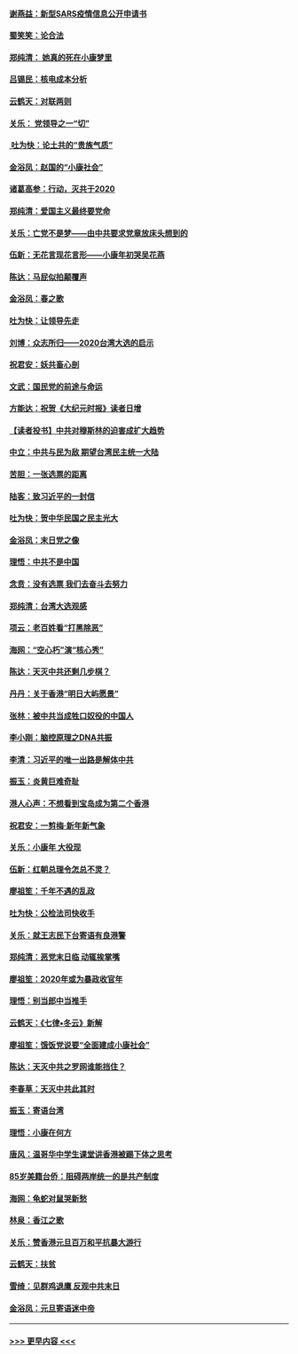 #### [谢燕益：新型SARS疫情信息公开申请书](../pages/nsc993/n11808840.md?t=01212244) 
#### [蜀笑笑：论合法](../pages/nsc993/n11808064.md?t=01212244) 
#### [郑纯清： 她真的死在小康梦里](../pages/nsc993/n11806623.md?t=01212244) 
#### [吕锡民：核电成本分析](../pages/nsc993/n11806284.md?t=01212244) 
#### [云鹤天：对联两则](../pages/nsc993/n11805957.md?t=01212244) 
#### [关乐： 党领导之一“切”](../pages/nsc993/n11804505.md?t=01212244) 
#### [ 吐为快：论土共的“贵族气质”](../pages/nsc993/n11804490.md?t=01212244) 
#### [金浴凤：赵国的“小康社会”](../pages/nsc993/n11804452.md?t=01212244) 
#### [诸葛高参：行动，灭共于2020](../pages/nsc993/n11804120.md?t=01212244) 
#### [郑纯清：爱国主义最终要党命](../pages/nsc993/n11802197.md?t=01212244) 
#### [关乐：亡党不是梦——由中共要求党章放床头想到的](../pages/nsc993/n11802156.md?t=01212244) 
#### [伍新：无花言现花言形——小康年初哭吴花燕](../pages/nsc993/n11800044.md?t=01212244) 
#### [陈达：马屁似拍颠覆声](../pages/nsc993/n11800010.md?t=01212244) 
#### [金浴凤：春之歌](../pages/nsc993/n11797687.md?t=01212244) 
#### [吐为快：让领导先走](../pages/nsc993/n11797512.md?t=01212244) 
#### [刘博：众志所归——2020台湾大选的启示](../pages/nsc993/n11796878.md?t=01212244) 
#### [祝君安：妖共畜心剖](../pages/nsc993/n11794273.md?t=01212244) 
#### [文武：国民党的前途与命运](../pages/nsc993/n11794198.md?t=01212244) 
#### [方能达：祝贺《大纪元时报》读者日增](../pages/nsc993/n11793807.md?t=01212244) 
#### [【读者投书】中共对穆斯林的迫害成扩大趋势](../pages/nsc993/n11791371.md?t=01212244) 
#### [中立：中共与民为敌 期望台湾民主统一大陆](../pages/nsc993/n11790392.md?t=01212244) 
#### [苦胆：一张选票的距离](../pages/nsc993/n11788914.md?t=01212244) 
#### [陆客：致习近平的一封信](../pages/nsc993/n11788867.md?t=01212244) 
#### [吐为快：贺中华民国之民主光大](../pages/nsc993/n11788618.md?t=01212244) 
#### [金浴凤：末日党之像](../pages/nsc993/n11787475.md?t=01212244) 
#### [理悟：中共不是中国](../pages/nsc993/n11787463.md?t=01212244) 
#### [念贲：没有选票  我们去奋斗去努力](../pages/nsc993/n11787398.md?t=01212244) 
#### [郑纯清：台湾大选观感](../pages/nsc993/n11786210.md?t=01212244) 
#### [项云：老百姓看“打黑除恶”](../pages/nsc993/n11785398.md?t=01212244) 
#### [海网：“空心朽”演“核心秀”](../pages/nsc993/n11783874.md?t=01212244) 
#### [陈达：天灭中共还剩几步棋？](../pages/nsc993/n11783719.md?t=01212244) 
#### [丹丹：关于香港“明日大屿愿景”](../pages/nsc993/n11783273.md?t=01212244) 
#### [张林：被中共当成牲口奴役的中国人](../pages/nsc993/n11782397.md?t=01212244) 
#### [李小刚：脑控原理之DNA共振](../pages/nsc993/n11780962.md?t=01212244) 
#### [李清：习近平的唯一出路是解体中共](../pages/nsc993/n11780866.md?t=01212244) 
#### [振玉：炎黄巨难奇耻](../pages/nsc993/n11779632.md?t=01212244) 
#### [港人心声：不想看到宝岛成为第二个香港](../pages/nsc993/n11778817.md?t=01212244) 
#### [祝君安：一剪梅‧新年新气象](../pages/nsc993/n11776340.md?t=01212244) 
#### [关乐：小康年 大役现](../pages/nsc993/n11774213.md?t=01212244) 
#### [伍新：红朝总理令怎总不灵？](../pages/nsc993/n11770813.md?t=01212244) 
#### [廖祖笙：千年不遇的乱政](../pages/nsc993/n11770373.md?t=01212244) 
#### [吐为快：公检法司快收手](../pages/nsc993/n11770359.md?t=01212244) 
#### [关乐：就王志民下台寄语有良港警](../pages/nsc993/n11769903.md?t=01212244) 
#### [郑纯清：恶党末日临 动辄挨掌嘴](../pages/nsc993/n11769356.md?t=01212244) 
#### [廖祖笙：2020年或为暴政收官年](../pages/nsc993/n11768216.md?t=01212244) 
#### [理悟：别当郎中当推手](../pages/nsc993/n11768243.md?t=01212244) 
#### [云鹤天：《七律▪冬云》新解](../pages/nsc993/n11768204.md?t=01212244) 
#### [廖祖笙：饿饭党说要“全面建成小康社会”](../pages/nsc993/n11767482.md?t=01212244) 
#### [陈达：天灭中共之罗网谁能挡住？](../pages/nsc993/n11767465.md?t=01212244) 
#### [李春草：天灭中共此其时](../pages/nsc993/n11767452.md?t=01212244) 
#### [振玉：寄语台湾](../pages/nsc993/n11767432.md?t=01212244) 
#### [理悟：小康在何方](../pages/nsc993/n11767394.md?t=01212244) 
#### [唐风：温哥华中学生课堂讲香港被踢下体之思考](../pages/nsc993/n11766848.md?t=01212244) 
#### [85岁美籍台侨：阻碍两岸统一的是共产制度](../pages/nsc993/n11765043.md?t=01212244) 
#### [海网：龟蛇对鼠哭新愁](../pages/nsc993/n11764895.md?t=01212244) 
#### [林泉：香江之歌](../pages/nsc993/n11764415.md?t=01212244) 
#### [关乐：赞香港元旦百万和平抗暴大游行](../pages/nsc993/n11764382.md?t=01212244) 
#### [云鹤天：扶贫](../pages/nsc993/n11764245.md?t=01212244) 
#### [雪绮：见群鸡退鹰  反观中共末日](../pages/nsc993/n11762112.md?t=01212244) 
#### [金浴凤：元旦寄语迷中帝](../pages/nsc993/n11761788.md?t=01212244) 

----
#### [ >>> 更早内容 <<< ](../indexes/nsc993-earlier.md)
